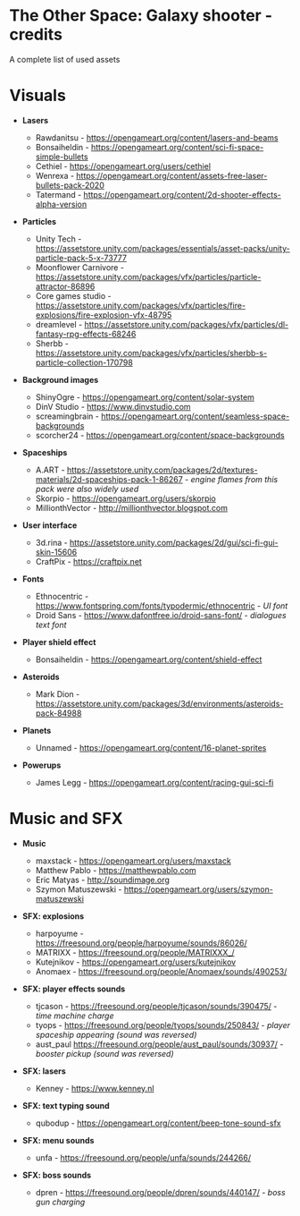 # The Other Space: Galaxy shooter - credits
A complete list of used assets

# Visuals

- **Lasers**
  - Rawdanitsu - https://opengameart.org/content/lasers-and-beams
  - Bonsaiheldin - https://opengameart.org/content/sci-fi-space-simple-bullets
  - Cethiel - https://opengameart.org/users/cethiel
  - Wenrexa - https://opengameart.org/content/assets-free-laser-bullets-pack-2020
  - Tatermand - https://opengameart.org/content/2d-shooter-effects-alpha-version

- **Particles**
  - Unity Tech - https://assetstore.unity.com/packages/essentials/asset-packs/unity-particle-pack-5-x-73777
  - Moonflower Carnivore - https://assetstore.unity.com/packages/vfx/particles/particle-attractor-86896
  - Core games studio - https://assetstore.unity.com/packages/vfx/particles/fire-explosions/fire-explosion-vfx-48795
  - dreamlevel - https://assetstore.unity.com/packages/vfx/particles/dl-fantasy-rpg-effects-68246
  - Sherbb - https://assetstore.unity.com/packages/vfx/particles/sherbb-s-particle-collection-170798

- **Background images**
  - ShinyOgre - https://opengameart.org/content/solar-system
  - DinV Studio - https://www.dinvstudio.com
  - screamingbrain - https://opengameart.org/content/seamless-space-backgrounds
  - scorcher24 - https://opengameart.org/content/space-backgrounds

- **Spaceships**
  - A.ART - https://assetstore.unity.com/packages/2d/textures-materials/2d-spaceships-pack-1-86267 - *engine flames from this pack were also widely used*
  - Skorpio - https://opengameart.org/users/skorpio
  - MillionthVector - http://millionthvector.blogspot.com

- **User interface**
  - 3d.rina - https://assetstore.unity.com/packages/2d/gui/sci-fi-gui-skin-15606
  - CraftPix - https://craftpix.net

- **Fonts**
  - Ethnocentric - https://www.fontspring.com/fonts/typodermic/ethnocentric - *UI font*
  - Droid Sans - https://www.dafontfree.io/droid-sans-font/ - *dialogues text font*

- **Player shield effect**
  - Bonsaiheldin - https://opengameart.org/content/shield-effect

- **Asteroids**
  - Mark Dion - https://assetstore.unity.com/packages/3d/environments/asteroids-pack-84988

- **Planets**
  - Unnamed - https://opengameart.org/content/16-planet-sprites

- **Powerups**
  - James Legg - https://opengameart.org/content/racing-gui-sci-fi

# Music and SFX

- **Music**
  - maxstack - https://opengameart.org/users/maxstack
  - Matthew Pablo - https://matthewpablo.com
  - Eric Matyas - http://soundimage.org
  - Szymon Matuszewski - https://opengameart.org/users/szymon-matuszewski

- **SFX: explosions**
  - harpoyume - https://freesound.org/people/harpoyume/sounds/86026/
  - MATRIXX - https://freesound.org/people/MATRIXXX_/
  - Kutejnikov - https://opengameart.org/users/kutejnikov
  - Anomaex - https://freesound.org/people/Anomaex/sounds/490253/

- **SFX: player effects sounds**
  - tjcason - https://freesound.org/people/tjcason/sounds/390475/ - *time machine charge*
  - tyops - https://freesound.org/people/tyops/sounds/250843/ - *player spaceship appearing (sound was reversed)*
  - aust_paul https://freesound.org/people/aust_paul/sounds/30937/ - *booster pickup (sound was reversed)*

- **SFX: lasers**
  - Kenney - https://www.kenney.nl

- **SFX: text typing sound**
  - qubodup - https://opengameart.org/content/beep-tone-sound-sfx

- **SFX: menu sounds**
  - unfa - https://freesound.org/people/unfa/sounds/244266/

- **SFX: boss sounds**
  - dpren - https://freesound.org/people/dpren/sounds/440147/ - *boss gun charging*

